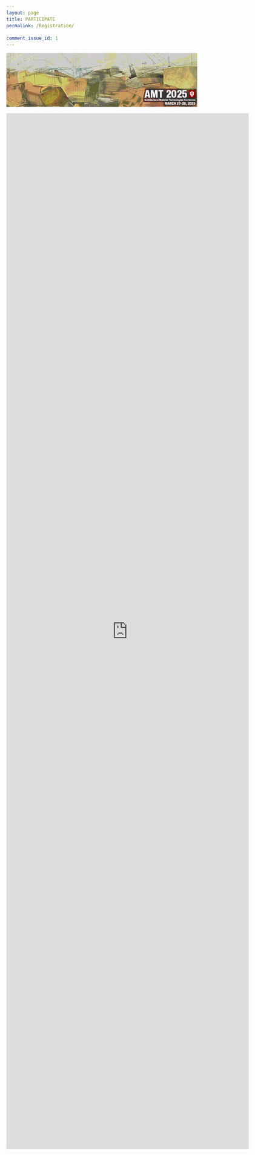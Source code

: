 ```yaml
---
layout: page
title: PARTICIPATE
permalink: /Registration/

comment_issue_id: 1
---
```

![Banner](assets\20240820943restrictive_GIF720x204.gif)

<iframe src="https://docs.google.com/forms/d/e/1FAIpQLSeiW0f4fGNI66muKLTHG-ZIVg0X4QZVuNVLNPGd3Hsar2_PUA/viewform?embedded=true" width="640" height="2735" frameborder="0" marginheight="0" marginwidth="0">Loading…</iframe>

[comment]: <> (please refer to _includes/projects_.html to add your photo)



[comment]: <> (please refer to _includes/projects_.html to add your photo)
